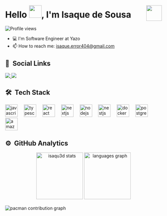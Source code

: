

<h1 align="left">Hello <img src="https://raw.githubusercontent.com/kaueMarques/kaueMarques/master/hi.gif" width="40x" height='40px'>, I'm Isaque de Sousa <img align="right" height="50" src="https://media.giphy.com/media/ZVik7pBtu9dNS/giphy.gif?cid=ecf05e475vjsaw6d240dm2y4b9nqtmwib3tzp1do9xt7xg5s&ep=v1_gifs_search&rid=giphy.gif&ct=g"  /></h1>
<p align="left"> <img src="https://komarev.com/ghpvc/?username=isaqu3d&color=blueviolet" alt="Profile views" /> </p>


<!--
**X-SpeedBlack-X/X-SpeedBlack-X** is a ✨ _special_ ✨ repository because its `README.md` (this file) appears on your GitHub profile.
<img href=''https://raw.githubusercontent.com/gist/X-SpeedBlack-X/63f61d03c0ec4d7be3ff52fe96d85689/raw/7a187972f5d6dc1a73637a3830326a20d5aaeb48/profilecard.svg />

Here are some ideas to get you started:

- 🔭 I’m currently working on ...
- 🌱 I’m currently learning ...
- 👯 I’m looking to collaborate on ...
- 🤔 I’m looking for help with ...
...
- 📫 How to reach me: ...
- 😄 Pronouns: ...
- ⚡ Fun fact: ...
-->
- 💻 I'm Software Engineer at Yazo
- 📫 How to reach me: isaque.error404@gmail.com

## 📱 &nbsp;Social Links
<div> 
  <a href="https://www.linkedin.com/in/isaque-de-sousa/" target="_blank"> 
 <img src="https://img.shields.io/badge/LinkedIn-0077B5?style=for-the-badge&logo=linkedin&logoColor=white"/>
 </a>
 <a href="https://instagram.com/_isaque.s_" target="_blank">
 <img src="https://img.shields.io/badge/Instagram-E4405F?style=for-the-badge&logo=instagram&logoColor=white" />
 </a>
  <!-- 
  <a href="mailto:isaque.error404@gmail.com" target="_blank"> 
 <img src="https://img.shields.io/badge/Gmail-D14836?style=for-the-badge&logo=gmail&logoColor=white"/>
 </a>
 -->

</div>

## 🛠 &nbsp;Tech Stack

<div align="left">
  <img src="https://cdn.jsdelivr.net/gh/devicons/devicon/icons/javascript/javascript-original.svg" height="40" alt="javascript logo"  />
  <img width="12" />
  <img src="https://cdn.jsdelivr.net/gh/devicons/devicon/icons/typescript/typescript-original.svg" height="40" alt="typescript logo"  />
  <img width="12" />
  <img src="https://cdn.jsdelivr.net/gh/devicons/devicon/icons/react/react-original.svg" height="40" alt="react logo"  />
  <img width="12" />
  <img src="https://cdn.jsdelivr.net/gh/devicons/devicon/icons/nextjs/nextjs-original.svg" height="40" alt="nextjs logo"  />
  <img width="12" />
  <img src="https://cdn.jsdelivr.net/gh/devicons/devicon/icons/nodejs/nodejs-original.svg" height="40" alt="nodejs logo"  />
  <img width="12" />
  <img src="https://cdn.jsdelivr.net/gh/devicons/devicon/icons/nestjs/nestjs-original.svg" height="40" alt="nestjs logo"  />
  <img width="12" />
  <img src="https://cdn.jsdelivr.net/gh/devicons/devicon/icons/docker/docker-original.svg" height="40" alt="docker logo"  />
  <img width="12" />
  <img src="https://cdn.jsdelivr.net/gh/devicons/devicon/icons/postgresql/postgresql-original.svg" height="40" alt="postgresql logo"  />
  <img width="12" />
  <img src="https://cdn.jsdelivr.net/gh/devicons/devicon/icons/amazonwebservices/amazonwebservices-line-wordmark.svg" height="40" alt="amazonwebservices logo"  />
</div>

          

## ⚙️ &nbsp;GitHub Analytics

<div align="center">
  <img src="https://github-readme-stats.vercel.app/api?username=isaqu3d&show_icons=true&theme=radical" alt="isaqu3d stats" height="150" alt="stats graph"  />
  <img src="https://github-readme-stats.vercel.app/api/top-langs?username=isaqu3d&locale=en&hide_title=false&layout=compact&langs_count=5&theme=radical&hide_border=false&order=2" height="150" alt="languages graph"  />
</div>

</br>

 <picture>
  <source media="(prefers-color-scheme: dark)" srcset="https://raw.githubusercontent.com/isaqu3d/isaqu3d/output/pacman-contribution-graph-dark.svg">
  <source media="(prefers-color-scheme: light)" srcset="https://raw.githubusercontent.com/isaqu3d/isaqu3d/output/pacman-contribution-graph.svg">
  <img alt="pacman contribution graph" src="https://raw.githubusercontent.com/isaqu3d/isaqu3d/output/pacman-contribution-graph.svg">
</picture>
  
 
 

